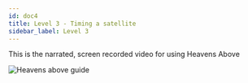 ```yaml
---
id: doc4
title: Level 3 - Timing a satellite
sidebar_label: Level 3
---
```


This is the narrated, screen recorded video for using Heavens Above

![Heavens above guide](https://www.youtube.com/watch?v=DmSL1MweU7M)
